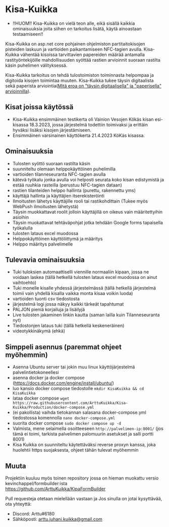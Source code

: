 # Kisa-Kuikka




- !!HUOM!! Kisa-Kuikka on vielä teon alle, eikä sisällä kaikkia ominaisuuksia joita siihen on tarkoitus lisätä, käytä ainoastaan testaamiseen!!

Kisa-Kuikka on asp.net core pohjainen ohjelmiston partitaitokisojen pisteiden laskuun ja vartioiden paikantamiseen NFC-tagien avulla. Kisa-Kuikka vähentää kisoissa tarvittavien papereiden määrää antamalla rastityöntekijöille mahdollisuuden syöttää rastien arvioinnit suoraan rastilta käsin puhelimen välityksessä.

Kisa-Kuikka tarkoitus on tehdä tulostoimiston toiminnasta helpompaa ja digitoida kisojen toimintaa muuten. Kisa-Kuikka tukee täysin digitaalista sekä paperista arviointia([Mitä eroa on "täysin digitaalisella" ja "paperisella" arvioinnilla](https://github.com/ArttuKuikka/Kisa-Kuikka/wiki/Mit%C3%A4-eroa-on-%22t%C3%A4ysin-digitaalisella%22-ja-%22paperisella%22-arvioinnilla)).

## Kisat joissa käytössä
- Kisa-Kuikka ensimmäinen testikerta oli Vainion Vesojen Kökäs kisan esi-kisassa 18.3.2023, jossa järjestelmä todettiin toimivaksi ja erittäin hyväksi lisäksi kisojen järjestämiseen.
- Ensimmäinen varsinainen käyttökerta 21.4.2023 KöKäs kisassa.

## Ominaisuuksia
- Tulosten syöttö suoraan rastilta käsin
- suunniteltu olemaan helppokäyttöinen puhelimilla
- vartioiden tilanneseuranta NFC-tagien avulla
- kätevä työkalu jonka avulla voi helposti seurata koko kisan edistymistä ja estää ruuhkia rasteilla (perustuu NFC-tagien dataan)
- rastien tilanteiden helppo hallinta (purettu, rakennettu yms)
- käyttäjä hallinta ja käyttäjien itserekisteröinti
- Ilmoitusten lähetys käyttäjille rooli tai rastikohdittain (Tukee myös WebPush ilmoitusten lähetystä)
- Täysin muokkattavat roolit jolloin käyttäjillä on oikeus vain määritettyihin asioihin
- Täysin muokattavat tehtäväpohjat jotka tehdään Google forms tapaisella työkalulla
- tulosten lataus excel muodossa
- Helppokäyttöinen käyttöliittymä ja määritys
- Helppo määritys palvelimelle



## Tulevavia ominaisuuksia
- Tuki tuloksien automaattiselli viennille normaaliin kipaan, jossa ne voidaan laskea (tällä hetkellä tulosten lataus excel muodossa on ainut vaihtoehto)
- Tuki monelle kisalle yhdessä järjestelmässä (tällä hetkellä järjestelmä toimii vain yhdellä kisalla vaikka monta kisaa voikin luoda)
- vartioiden tuonti csv tiedostosta
- järjestelmä logi jossa näkyy kaikki tärkeät tapahtumat
- PALJON pieniä korjailuja ja lisäilyjä
- Live tulosten jakaminen linkin kautta (saman lailla kuin Tilanneseuranta nyt)
- Tiedostonjen lataus tuki (tällä hetkellä keskeneräinen)
- videotykkinäkymä (ehkä)




## Simppeli asennus (paremmat ohjeet myöhemmin)
- Asenna Ubuntu server tai jokin muu linux käyttöjärjestelmä palvelintietokoneellesi
- asenna docker ja docker compose (https://docs.docker.com/engine/install/ubuntu/)
- luo kansio docker compose tiedostolle `mkdir KisaKuikka && cd KisaKuikka`
- lataa docker compose `wget https://raw.githubusercontent.com/ArttuKuikka/Kisa-Kuikka/Production/docker-compose.yml`
- (ei pakollista) vaihda tietokannan salasana docker-compose.yml tiedostossa komennolla `nano docker-compose.yml`
- suorita docker compose `sudo docker compose up -d`
- Valmista, mene selaimella osoitteeseen `http://palvelimen-ip:8001/` (jos tämä ei toimi, tarkista palvelimen palomuurin asetukset ja salli portti 8001)
- Kisa Kuikka on suunniteltu käytettäväksi reverse proxyn kanssa, joka huolehtii https suojaksesta, ohjeet tähän tulevat myöhemmin


## Muuta
Projektiin kuuluu myös toinen repository jossa on hieman muokattu versio kevinchappel/formbuilder:ista https://github.com/ArttuKuikka/KipaFormBuilder


Pull requesteja otetaan mielellään vastaan ja Jos sinulla on jotai kysyttävää, ota yhteyttä:
- Discord: Arttu#6180
- Sähköposti: arttu.juhani.kuikka@gmail.com
